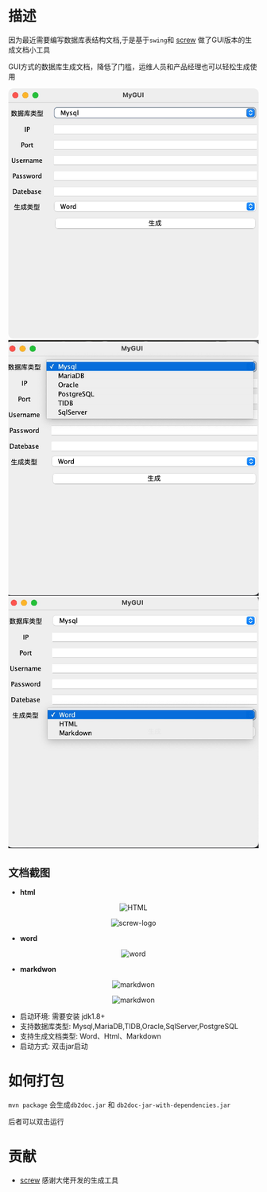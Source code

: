 # 描述
因为最近需要编写数据库表结构文档,于是基于`swing`和 [screw](https://github.com/pingfangushi/screw) 做了GUI版本的生成文档小工具

GUI方式的数据库生成文档，降低了门槛，运维人员和产品经理也可以轻松生成使用

![](./docs/1.jpg)
![](./docs/2.jpg)
![](./docs/3.jpg)

## 文档截图

+ **html**

<p align="center">
   <img alt="HTML" src="https://images.gitee.com/uploads/images/2020/0622/161414_74cd0b68_1407605.png">
</p>
<p align="center">
   <img alt="screw-logo" src="https://images.gitee.com/uploads/images/2020/0622/161723_6da58c41_1407605.png">
</p>

+ **word**

<p align="center">
   <img alt="word" src="https://images.gitee.com/uploads/images/2020/0625/200946_1dc0717f_1407605.png">
</p>

+ **markdwon**

<p align="center">
   <img alt="markdwon" src="https://images.gitee.com/uploads/images/2020/0625/214749_7b15d8bd_1407605.png">
</p>
<p align="center">
   <img alt="markdwon" src="https://images.gitee.com/uploads/images/2020/0625/215006_3601e135_1407605.png">
</p>

- 启动环境: 需要安装 jdk1.8+ 
- 支持数据库类型: Mysql,MariaDB,TIDB,Oracle,SqlServer,PostgreSQL
- 支持生成文档类型: Word、Html、Markdown
- 启动方式: 双击jar启动 

# 如何打包
`mvn package` 会生成`db2doc.jar` 和 `db2doc-jar-with-dependencies.jar`

后者可以双击运行

# 贡献
- [screw](https://github.com/pingfangushi/screw) 感谢大佬开发的生成工具
